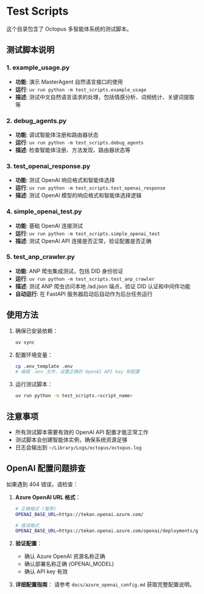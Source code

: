 # Test Scripts

这个目录包含了 Octopus 多智能体系统的测试脚本。

## 测试脚本说明

### 1. example_usage.py
- **功能**: 演示 MasterAgent 自然语言接口的使用
- **运行**: `uv run python -m test_scripts.example_usage`
- **描述**: 测试中文自然语言请求的处理，包括情感分析、词频统计、关键词提取等

### 2. debug_agents.py
- **功能**: 调试智能体注册和路由器状态
- **运行**: `uv run python -m test_scripts.debug_agents`
- **描述**: 检查智能体注册、方法发现、路由器状态等

### 3. test_openai_response.py
- **功能**: 测试 OpenAI 响应格式和智能体选择
- **运行**: `uv run python -m test_scripts.test_openai_response`
- **描述**: 测试 OpenAI 模型的响应格式和智能体选择逻辑

### 4. simple_openai_test.py
- **功能**: 基础 OpenAI 连接测试
- **运行**: `uv run python -m test_scripts.simple_openai_test`
- **描述**: 测试 OpenAI API 连接是否正常，验证配置是否正确

### 5. test_anp_crawler.py
- **功能**: ANP 爬虫集成测试，包括 DID 身份验证
- **运行**: `uv run python -m test_scripts.test_anp_crawler`
- **描述**: 测试 ANP 爬虫访问本地 /ad.json 端点，验证 DID 认证和中间件功能
- **自动运行**: 在 FastAPI 服务器启动后自动作为后台任务运行

## 使用方法

1. 确保已安装依赖：
   ```bash
   uv sync
   ```

2. 配置环境变量：
   ```bash
   cp .env_template .env
   # 编辑 .env 文件，设置正确的 OpenAI API key 和配置
   ```

3. 运行测试脚本：
   ```bash
   uv run python -m test_scripts.<script_name>
   ```

## 注意事项

- 所有测试脚本需要有效的 OpenAI API 配置才能正常工作
- 测试脚本会创建智能体实例，确保系统资源足够
- 日志会输出到 `~/Library/Logs/octopus/octopus.log`

## OpenAI 配置问题排查

如果遇到 404 错误，请检查：

1. **Azure OpenAI URL 格式**：
   ```bash
   # 正确格式 (推荐)
   OPENAI_BASE_URL=https://tekan.openai.azure.com/

   # 错误格式
   OPENAI_BASE_URL=https://tekan.openai.azure.com/openai/deployments/gpt4o
   ```

2. **验证配置**：
   - 确认 Azure OpenAI 资源名称正确
   - 确认部署名称正确 (OPENAI_MODEL)
   - 确认 API key 有效

3. **详细配置指南**：
   请参考 `docs/azure_openai_config.md` 获取完整配置说明。
